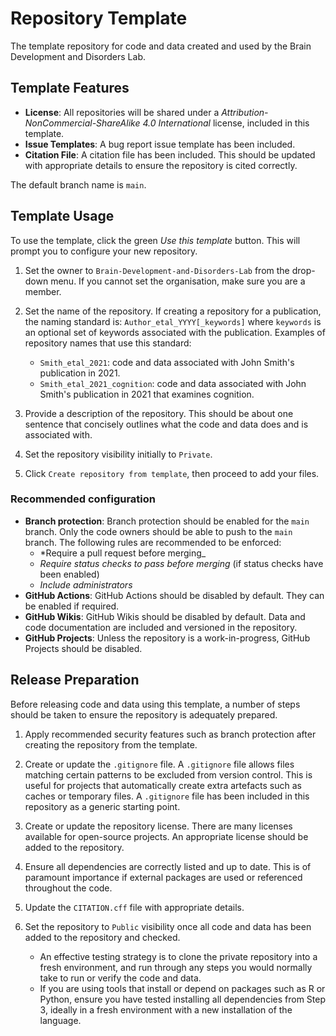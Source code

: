 # Repository Template

The template repository for code and data created and used by the Brain Development and Disorders Lab.

## Template Features

* **License**: All repositories will be shared under a *Attribution-NonCommercial-ShareAlike 4.0 International* license, included in this template.
* **Issue Templates**: A bug report issue template has been included.
* **Citation File**: A citation file has been included. This should be updated with appropriate details to ensure the repository is cited correctly.

The default branch name is `main`.

## Template Usage

To use the template, click the green *Use this template* button. This will prompt you to configure your new repository.

1. Set the owner to `Brain-Development-and-Disorders-Lab` from the drop-down menu. If you cannot set the organisation, make sure you are a member.

2. Set the name of the repository. If creating a repository for a publication, the naming standard is: `Author_etal_YYYY[_keywords]` where `keywords` is an optional set of keywords associated with the publication. Examples of repository names that use this standard:
    * `Smith_etal_2021`: code and data associated with John Smith's publication in 2021.
    * `Smith_etal_2021_cognition`: code and data associated with John Smith's publication in 2021 that examines cognition.

3. Provide a description of the repository. This should be about one sentence that concisely outlines what the code and data does and is associated with.

4. Set the repository visibility initially to `Private`.

5. Click `Create repository from template`, then proceed to add your files.

### Recommended configuration

* **Branch protection**: Branch protection should be enabled for the `main` branch. Only the code owners should be able to push to the `main` branch. The following rules are recommended to be enforced:
  * *Require a pull request before merging_
  * *Require status checks to pass before merging* (if status checks have been enabled)
  * *Include administrators*
* **GitHub Actions**: GitHub Actions should be disabled by default. They can be enabled if required.
* **GitHub Wikis**: GitHub Wikis should be disabled by default. Data and code documentation are included and versioned in the repository.
* **GitHub Projects**: Unless the repository is a work-in-progress, GitHub Projects should be disabled.

## Release Preparation

Before releasing code and data using this template, a number of steps should be taken to ensure the repository is adequately prepared.

1. Apply recommended security features such as branch protection after creating the repository from the template.

2. Create or update the `.gitignore` file. A `.gitignore` file allows files matching certain patterns to be excluded from version control. This is useful for projects that automatically create extra artefacts such as caches or temporary files. A `.gitignore` file has been included in this repository as a generic starting point.

3. Create or update the repository license. There are many licenses available for open-source projects. An appropriate license should be added to the repository.

4. Ensure all dependencies are correctly listed and up to date. This is of paramount importance if external packages are used or referenced throughout the code.

5. Update the `CITATION.cff` file with appropriate details.

6. Set the repository to `Public` visibility once all code and data has been added to the repository and checked.
    * An effective testing strategy is to clone the private repository into a fresh environment, and run through any steps you would normally take to run or verify the code and data.
    * If you are using tools that install or depend on packages such as R or Python, ensure you have tested installing all dependencies from Step 3, ideally in a fresh environment with a new installation of the language.
